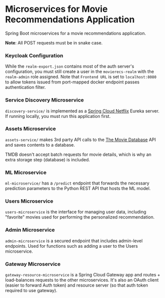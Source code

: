 # Microservices for Movie Recommendations Application  

Spring Boot microservices for a movie recommendations application.  

**Note**: All POST requests must be in snake case.

### Keycloak Configuration  
While the `realm-export.json` contains most of the auth server's configuration, you must still create a user in the `movierecs-realm` with the `realm-admin` role assigned. Note that `Frontend URL` is set to `localhost:8080` to allow tokens issued from port-mapped docker endpoint passes authentication filter.  

### Service Discovery Microservice  

`discovery-service/` is implemented as a [Spring Cloud Netflix](https://cloud.spring.io/spring-cloud-netflix/reference/html/) Eureka server. If running locally, you must run this application first.  

### Assets Microservice  

`assets-service/` makes 3rd party API calls to the [The Movie Database](https://www.themoviedb.org/documentation/api?language=en-US) API and saves contents to a database.  

TMDB doesn't accept batch requests for movie details, which is why an extra storage step (database) is included.  


### ML Microservice    

`ml-microservice/` has a `/predict` endpoint that forwards the necessary prediction parameters to the Python REST API that hosts the ML model.  

### Users Microservice  

`users-microservice` is the interface for managing user data, including "favorite" movies used for performing the personalized recommendation.  

### Admin Microservice

`admin-microservice` is a secured endpoint that includes admin-level endpoints. Used for functions such as adding a user to the Users microservice.  

### Gateway Microservice
`gateway-resource-microservice` is a Spring Cloud Gateway app and routes + load-balances requests to the other microservices. It's also an OAuth client (easier to forward Auth token) and resource server (so that auth token required to use gateway). 